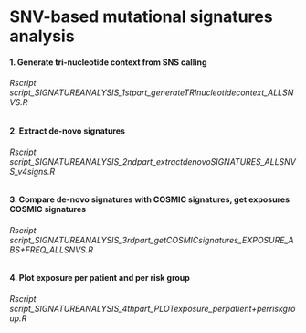 # SNV-based mutational signatures analysis

#### 1. Generate tri-nucleotide context from SNS calling
###### Rscript script_SIGNATUREANALYSIS_1stpart_generateTRInucleotidecontext_ALLSNVS.R
#### 2. Extract de-novo signatures
###### Rscript script_SIGNATUREANALYSIS_2ndpart_extractdenovoSIGNATURES_ALLSNVS_v4signs.R
#### 3. Compare de-novo signatures with COSMIC signatures, get exposures COSMIC signatures
###### Rscript script_SIGNATUREANALYSIS_3rdpart_getCOSMICsignatures_EXPOSURE_ABS+FREQ_ALLSNVS.R
#### 4. Plot exposure per patient and per risk group
###### Rscript script_SIGNATUREANALYSIS_4thpart_PLOTexposure_perpatient+perriskgroup.R
